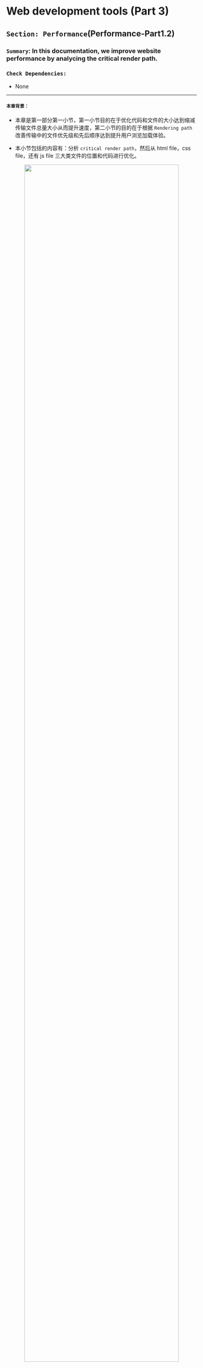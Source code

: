 # Web development tools (Part 3)

## `Section: Performance`(Performance-Part1.2)

### `Summary`: In this documentation, we improve website performance by analycing the critical render path.

### `Check Dependencies:`

- None

------------------------------------------------------------

#### `本章背景：`
- 本章是第一部分第一小节，第一小节目的在于优化代码和文件的大小达到缩减传输文件总量大小从而提升速度，第二小节的目的在于根据 `Rendering path` 改善传输中的文件优先级和先后顺序达到提升用户浏览加载体验。

- 本小节包括的内容有：分析 `critical render path`，然后从 html file，css file，还有 js file 三大类文件的位置和代码进行优化。

<p align="center">
<img src="../assets/w18.png" width=90%>
</p>

------------------------------------------------------------

### `Brief Contents & codes position`
- 3.1 Optimize html file.
- 3.2 Optimize css file.
- 3.3 Optimize js file.
- 3.4 Tools to check website performance.

<p align="center">
<img src="../assets/w17.png" width=90%>
</p>

<p align="center">
<img src="../assets/w16.png" width=90%>
</p>

------------------------------------------------------------

### `Step1: Optimize html file`

A. 正常相对静态的网页的优化规则是使用`普通型`或者`defer型`，如果使用`普通型`则把 js 文件放在最后，css 文件放在前面；如果使用`defer型`，则 js 文件的位置不需要讲究。

B. 当然这种情况只对于相对静态的网页而言，相对动态一点的需要马上执行 js 文件的话就可以考虑`普通型`或者`async型`。


#### `Comment:`
1. 

### `Step2: Optimize css file.`

#### `Comment:`
1. 


### `Step3: Optimize js file.`

#### `Comment:`
1. 

### `Step4: Tools to check website performance.`

#### `Comment:`
1.

### `Step5. .`


### `Step6 Concept questions.`

#### `A. What is critical render path?`

- Check this post. [Understanding the critical rendering path, rendering pages in 1 second](https://medium.com/@luisvieira_gmr/understanding-the-critical-rendering-path-rendering-pages-in-1-second-735c6e45b47a)

- Build DOM tree from html file
  - When this process is finished the browser will have the full content of the page, but to be able to render the browser has to wait for the CSS Object Model, also known as CSSOM event, which will tell the browser how the elements should look like when rendered.

- Build CSSOM from css file
  - CSS is one of the most important elements of the critical rendering path, because the browser blocks page rendering until it receives and processes all the css files in your page, CSS is render blocking.

- The Render Tree
  - This stage is where the browser `combines the DOM and CSSOM`, this process outputs a final render tree, which contains both the content and the style information of all the visible content on the screen.

- Layout
  - This stage is where the browser calculates the size and position of each visible element on the page, every time an update to the render tree is made, or the size of the viewport changes, the browser has to run layout again.

- Paint
  - When we get to the paint stage, the browser has to pick up the layout result, and paint the pixels to the screen, beware in this stage that not all styles have the same paint times, also combinations of styles can have a greater paint time than the sum of their parts. For an instance mixing a border-radius with a box-shadow, can triple the paint time of an element instead of using just one of the latter.

------------------------------------------------------------

#### `B. How does the browser rendering engine work?`

In order to render content the browser has to go through a series of steps:
1. Document Object Model(DOM)
2. CSS object model(CSSOM)
3. Render Tree
4. Layout
5. Paint.

------------------------------------------------------------

#### `C. Dealing with Javascript.`

- Javascript is a powerful tool that can manipulate both the DOM and CSSOM, so to execute Javascript, the browser has to wait for the DOM, then it has to download and parse all the CSS files, get to the CSSOM event and only then finally execute Javascript.

- When the parser finds a script tag it blocks DOM construction, then waits for the browser to get the file and for the javascript engine to parse the script, this is why Javascript is parser blocking.

------------------------------------------------------------

#### `D. 个人理解`
  1. 浏览器的运作是这样的，收到 html 文件之后，就从上往下读取代码，这个过程叫做 parsing ，目的是为了建立 DOM。
  2. 在 parsing 过程中，如果遇到了 css 文件，parsing 会被打断，DOM 的建立也会停止。这时会进行下载和读取对应 css 文件的代码，目的是为了建立 CSSOM。
  3. 由上可见，html parsing 跟 css 的读取是共用一个线程的，所以也会有人把它们放在一起讨论。
  4. 关于 js 文件的下载，就相对不一样。首先相同的是 js 文件跟 css 文件一样，会打断所有关于 DOM 和 CSSOM 的过程，而且 js 因为是动态互动属性，所以现在会把它的下载和执行过程分多种情况讨论，下面讨论一些常见情况：

    - 如果网页是静态为主，那么应该把 js 文件放在最后，等对应的 DOM 和 CSSOM 建立完成后再下载并执行 js 文件。

    - 对于上一种情况，也可以考虑使用`defer`型，`defer`型可以开出一条或多条新进程同步下载 js 文件而不打断整体进程，当下载完毕时不马上执行，在其他同步脚本执行后，DOMContentLoaded 事件前依次执行。`具有顺序性。`

    - 如果相关的 js 文件是需要马上对已建立的 DOM 进行改动的，可以使用普通型或者 `async`型，`async`型可以开出一条或多条新进程同步下载 js 文件而不打断整体进程，当下载完毕时马上执行，这时会打断原有的整体进程。但需要注意的是如果有多个`async`连续进行的话，执行时的顺序是无法分先后的，甚至是随机的。`不具有顺序性。`

    - 如果相关的 js 文件是不需要马上对已建立的 DOM 进行改动的，可以考虑使用`defer`型。

  5. 综上所述，js 文件里面的3种类型，主要是看当前页面加载的需要，有些是偏向先加载头部的就先执行 js 文件，如果页面不复杂的话可以最后加载 js 文件，而`async`和`defer`型都可以实现异步并行下载，但最大的区别是`async`马上执行且多个无确定顺序，`defer`最后执行且多个可确定顺序。3种类型都是根据实际需要无分好坏，在实际情况中 js 文件对 DOM 的操作可以是多次且有可能是马上的，还有先后的，所以根据实际情况结合3种类型一同出现也不奇怪。

  6. 为了帮助理解可以看下面的流程图对比：

  - 普通型：马上打断主进程进行下载并执行 js 文件
  - async 型：不打断主进行下载 js 文件，完成下载后打断主进程，执行 js 文件，如果是多个文件执行则是异步执行，不保证顺序。
  - defer 型：不打断主进程进行下载 js 文件，完成下载后执行，主进程完成后按顺序执行。

<p align="center">
<img src="../assets/w15.png" width=90%>
</p>



